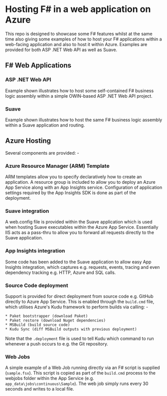 # Hosting F# in a web application on Azure

This repo is designed to showcase some F# features whilst at the same time also giving some examples of how to host your F# applications within a web-facing application and also to host it within Azure. Examples are provided for both ASP .NET Web API as well as Suave.

## F# Web Applications

### ASP .NET Web API
Example shown illustrates how to host some self-contained F# business logic assembly within a simple OWIN-based ASP .NET Web API project.

### Suave
Example shown illustrates how to host the same F# business logic assembly within a Suave application and routing.

## Azure Hosting
Several components are provided: -

### Azure Resource Manager (ARM) Template
ARM templates allow you to specify declaratively how to create an application. A resource group is included to allow you to deploy an Azure App Service along with an App Insights service. Configuration of application settings required by the App Insights SDK is done as part of the deployment.

### Suave integration
A web.config file is provided within the Suave application which is used when hosting Suave executables within the Azure App Service. Essentially IIS acts as a pass-thru to allow you to forward all requests directly to the Suave application.

### App Insights integration
Some code has been added to the Suave application to allow easy App Insights integration, which captures e.g. requests, events, tracing and even dependency tracking e.g. HTTP, Azure and SQL calls.

### Source Code deployment
Support is provided for direct deployment from source code e.g. GitHub directly to Azure App Service.  This is enabled through the ``build.cmd`` file, which utilises Azure's Kudu framework to perform builds via calling: -

    * Paket bootstrapper (download Paket)
    * Paket restore (download Nuget dependencies)
    * MSBuild (build source code)
    * Kudu Sync (diff MSBuild outputs with previous deployment)
    
Note that the ``.deployment`` file is used to tell Kudu which command to run whenever a push occurs to e.g. the Git repository.
    
### Web Jobs
A simple example of a Web Job running directly via an F# script is supplied (``sample.fsx``). This script is copied as part of the ``build.cmd`` process to the webjobs folder within the App Service (e.g. ``app_data\jobs\continuous\Sample``). The web job simply runs every 30 seconds and writes to a local file. 